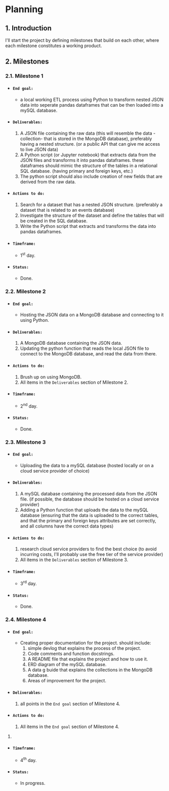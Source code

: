 # **Planning**

## **1. Introduction**

I'll start the project by defining milestones that build on each other, where each milestone constitutes a working product.

## **2. Milestones**

### **2.1. Milestone 1**

- #### `End goal:`
    - a local working ETL process using Python to transform nested JSON data into seperate pandas dataframes that can be then loaded into a mySQL database.
  
- #### `Deliverables:`
    1. A JSON file containing the raw data (this will resemble the data -collection- that is stored in the MongoDB database), preferably having a nested structure. (or a public API that can give me access to live JSON data)
    2. A Python script (or Jupyter notebook) that extracts data from the JSON files and transforms it into pandas dataframes. these dataframes should mimic the structure of the tables in a relational SQL database. (having primary and foreign keys, etc.)
    3. The python script should also include creation of new fields that are derived from the raw data.

- #### `Actions to do:`
    1. Search for a dataset that has a nested JSON structure. (preferably a dataset that is related to an events database)
    2. Investigate the structure of the dataset and define the tables that will be created in the SQL database.
    3. Write the Python script that extracts and transforms the data into pandas dataframes.

- #### `Timeframe:`
    - 1<sup>st</sup> day.

- #### `Status:`
    - Done.

### 2.2. Milestone 2

- #### `End goal:`
    - Hosting the JSON data on a MongoDB database and connecting to it using Python.

- #### `Deliverables:`
    1. A MongoDB database containing the JSON data.
    2. Updating the python function that reads the local JSON file to connect to the MongoDB database, and read the data from there.

- #### `Actions to do:`
    1. Brush up on using MongoDB.
    2. All items in the `Deliverables` section of Milestone 2.

- #### `Timeframe:`
    - 2<sup>nd</sup> day.

- #### `Status:`
    - Done.

### 2.3. Milestone 3

- #### `End goal:`
    - Uploading the data to a mySQL database (hosted locally or on a cloud service provider of choice)

- #### `Deliverables:`
    1. A mySQL database containing the processed data from the JSON file. (if possible, the database should be hosted on a cloud service provider)
    2. Adding a Python function that uploads the data to the mySQL database (ensuring that the data is uploaded to the correct tables, and that the primary and foreign keys attributes are set correctly, and all columns have the correct data types)

- #### `Actions to do:`
    1. research cloud service providers to find the best choice (to avoid incurring costs, I'll probably use the free tier of the service provider)
    2. All items in the `Deliverables` section of Milestone 3.

- #### `Timeframe:`
    - 3<sup>rd</sup> day.

- #### `Status:`
    - Done.
  
### 2.4. Milestone 4

- #### `End goal:`
    - Creating proper documentation for the project. should include:
      1. simple devlog that explains the process of the project.
      2. Code comments and function docstrings.
      3. A README file that explains the project and how to use it.
      4. ERD diagram of the mySQL database.
      5. A data g buide that explains the collections in the MongoDB database.
      6. Areas of improvement for the project.

- #### `Deliverables:`
    1. all points in the `End goal` section of Milestone 4.

- #### `Actions to do:`
    1. All items in the `End goal` section of Milestone 4.
1. 
- #### `Timeframe:`
    - 4<sup>th</sup> day.

- #### `Status:`
    - In progress.
